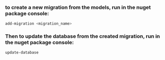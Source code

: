 ### to create a new migration from the models, run in the nuget package console:
```sh
add-migration <migration_name>
```

### Then to update the database from the created migration, run in the nuget package console: 
```sh
update-database
```